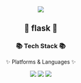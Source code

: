 <div align=center>
<img src="https://capsule-render.vercel.app/api?type=waving&color=auto&height=200&section=header&text=youngje_github&fontSize=90" />
</div>
	<div align=center>
		<h2>🌱 flask  🌱</h2>
		<h3>📚 Tech Stack 📚</h3>
		<p>✨ Platforms & Languages ✨</p>
	</div>

<div align="center">
	<img src="https://img.shields.io/badge/python-007396?style=flat&logo=python&logoColor=white" />
	<img src="https://img.shields.io/badge/flask-1572B6?style=flat&logo=flask&logoColor=white" />
	<img src="https://img.shields.io/badge/AWS-232F3E?style=flat&logo=Amazon AWS&logoColor=white" />
</div>
